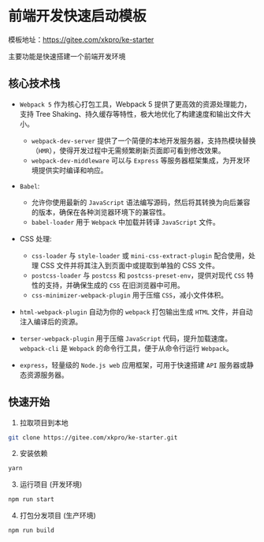 # 前端开发快速启动模板

模板地址：https://gitee.com/xkpro/ke-starter

主要功能是快速搭建一个前端开发环境

## 核心技术栈

-   `Webpack 5` 作为核心打包工具，Webpack 5 提供了更高效的资源处理能力，支持 Tree Shaking、持久缓存等特性，极大地优化了构建速度和输出文件大小。
    -   `webpack-dev-server` 提供了一个简便的本地开发服务器，支持热模块替换（`HMR`），使得开发过程中无需频繁刷新页面即可看到修改效果。
    -   `webpack-dev-middleware` 可以与 `Express` 等服务器框架集成，为开发环境提供实时编译和响应。
-   `Babel`:

    -   允许你使用最新的 `JavaScript` 语法编写源码，然后将其转换为向后兼容的版本，确保在各种浏览器环境下的兼容性。
    -   `babel-loader` 用于 `Webpack` 中加载并转译 `JavaScript` 文件。

-   CSS 处理:

    -   `css-loader` 与 `style-loader` 或 `mini-css-extract-plugin` 配合使用，处理 CSS 文件并将其注入到页面中或提取到单独的 CSS 文件。
    -   `postcss-loader` 与 `postcss` 和 `postcss-preset-env`，提供对现代 `CSS` 特性的支持，并确保生成的 `CSS` 在旧浏览器中可用。
    -   `css-minimizer-webpack-plugin` 用于压缩 `CSS`，减小文件体积。

-   `html-webpack-plugin` 自动为你的 `webpack` 打包输出生成 `HTML` 文件，并自动注入编译后的资源。

-   `terser-webpack-plugin` 用于压缩 `JavaScript` 代码，提升加载速度。
    `webpack-cli` 是 `Webpack` 的命令行工具，便于从命令行运行 `Webpack`。

-   `express`，轻量级的 `Node.js web` 应用框架，可用于快速搭建 `API` 服务器或静态资源服务器。

## 快速开始

1. 拉取项目到本地

```bash
git clone https://gitee.com/xkpro/ke-starter.git
```

2. 安装依赖

```bash
yarn
```

3. 运行项目 (开发环境)

```bash
npm run start
```

4. 打包分发项目 (生产环境)

```bash
npm run build
```

